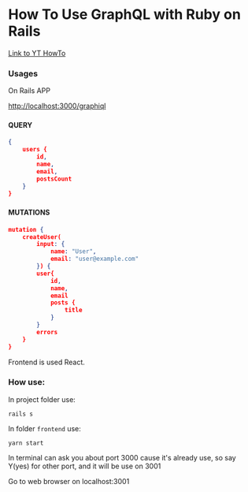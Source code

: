 # How To Use GraphQL with Ruby on Rails

[Link to YT HowTo](https://www.youtube.com/watch?v=kSlJH3hrV58&)

### Usages

On Rails APP

[http://localhost:3000/graphiql](http://localhost:3000/graphiql)

#### QUERY　

```json
{
	users {
		id,
		name,
		email,
		postsCount
	}
}
```
#### MUTATIONS　
```json
mutation {
	createUser(
		input: {
			name: "User",
			email: "user@example.com"
		}) {
		user{
			id,
			name,
			email
			posts {
				title
			}
		}
		errors
	}
}
```

Frontend is used React.

### How use:

In project folder use:

`rails s`

In folder `frontend` use:

`yarn start`

In terminal can ask you about port 3000 cause it's already use, so say Y(yes) for other port, and it will be use on 3001


Go to web browser on localhost:3001
